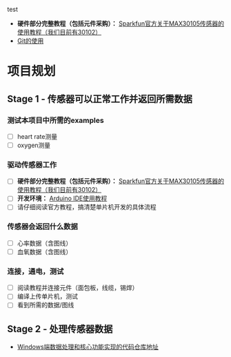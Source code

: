 
test
- **硬件部分完整教程（包括元件采购）：** [Sparkfun官方关于MAX30105传感器的使用教程（我们目前有30102）](https://learn.sparkfun.com/tutorials/max30105-particle-and-pulse-ox-sensor-hookup-guide)
- [Git的使用](/git_guide.md)


# 项目规划

## Stage 1 - 传感器可以正常工作并返回所需数据

### 测试本项目中所需的examples

- [ ] heart rate测量
- [ ] oxygen测量

### 驱动传感器工作

- [ ] **硬件部分完整教程（包括元件采购）：** [Sparkfun官方关于MAX30105传感器的使用教程（我们目前有30102）](https://learn.sparkfun.com/tutorials/max30105-particle-and-pulse-ox-sensor-hookup-guide)
- [ ] **开发环境：** [Arduino IDE使用教程](https://www.arduino.cc/en/Guide/Windows)
- [ ] 请仔细阅读官方教程，搞清楚单片机开发的具体流程

### 传感器会返回什么数据

- [ ] 心率数据（含图线）
- [ ] 血氧数据（含图线）
  
### 连接，通电，测试

- [ ] 阅读教程并连接元件（面包板，线缆，锡焊）
- [ ] 编译上传单片机，测试
- [ ] 看到所需的数据/图线
  
## Stage 2 - 处理传感器数据

- [Windows端数据处理和核心功能实现的代码仓库地址](https://github.com/project-max30102/client-win)